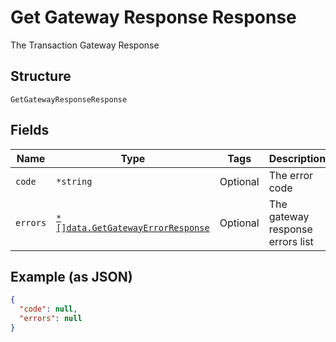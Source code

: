 
# Get Gateway Response Response

The Transaction Gateway Response

## Structure

`GetGatewayResponseResponse`

## Fields

| Name | Type | Tags | Description |
|  --- | --- | --- | --- |
| `code` | `*string` | Optional | The error code |
| `errors` | [`*[]data.GetGatewayErrorResponse`](../../doc/models/get-gateway-error-response.md) | Optional | The gateway response errors list |

## Example (as JSON)

```json
{
  "code": null,
  "errors": null
}
```

